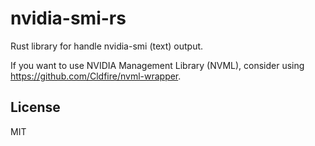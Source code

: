 # nvidia-smi-rs

Rust library for handle nvidia-smi (text) output.

If you want to use NVIDIA Management Library (NVML),
consider using https://github.com/Cldfire/nvml-wrapper.


## License

MIT
